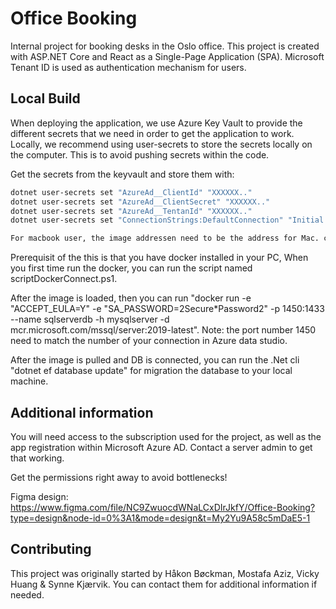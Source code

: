 # Office Booking

Internal project for booking desks in the Oslo office. This project is created with ASP.NET Core and React as a Single-Page Application (SPA). Microsoft Tenant ID is used as authentication mechanism for users.

## Local Build

When deploying the application, we use Azure Key Vault to provide the different secrets that we need in order to get the application to work. Locally, we recommend using user-secrets to store the secrets locally on the computer. This is to avoid pushing secrets within the code.

Get the secrets from the keyvault and store them with:

```bash
dotnet user-secrets set "AzureAd__ClientId" "XXXXXX.."
dotnet user-secrets set "AzureAd__ClientSecret" "XXXXXX.."
dotnet user-secrets set "AzureAd__TentanId" "XXXXXX.."
dotnet user-secrets set "ConnectionStrings:DefaultConnection" "Initial Catalog=OfficeBookingDB; Data Source=localhost,<Port_Number>; Persist Security Info=True;User ID=SA;Password= <Your_Password>; TrustServerCertificate=True"

For macbook user, the image addressen need to be the address for Mac. change mcr.microsoft.com/mssql/server:2019-latest in the following commands
```
Prerequisit of the this is that you have docker installed in your PC,
When you first time run the docker, you can run the script named scriptDockerConnect.ps1. 

After the image is loaded, then you can run "docker run -e "ACCEPT_EULA=Y" -e "SA_PASSWORD=2Secure*Password2" -p 1450:1433 --name sqlserverdb -h mysqlserver -d mcr.microsoft.com/mssql/server:2019-latest". 
Note: the port number 1450 need to match the number of your connection in Azure data studio. 

After the image is pulled and DB is connected, you can run the .Net cli "dotnet ef database update" for migration the database to your local machine.
##

## Additional information

You will need access to the subscription used for the project, as well as the app registration within Microsoft Azure AD. Contact a server admin to get that working.

Get the permissions right away to avoid bottlenecks!

Figma design: https://www.figma.com/file/NC9ZwuocdWNaLCxDIrJkfY/Office-Booking?type=design&node-id=0%3A1&mode=design&t=My2Yu9A58c5mDaE5-1

## Contributing

This project was originally started by Håkon Bøckman, Mostafa Aziz, Vicky Huang & Synne Kjærvik. You can contact them for additional information if needed.
